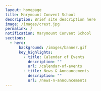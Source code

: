 ```yaml
---
layout: homepage
title: Marymount Convent School
description: Brief site description here
image: /images/crest.jpg
permalink: /
notification: Marymount Convent School
sections:
  - hero:
      background: /images/banner.gif
      key_highlights:
        - title: Calendar of Events
          description: ""
          url: /calendar-of-events
        - title: News & Announcements
          description: ""
          url: /news-n-announcements
---
```


